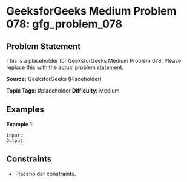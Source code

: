 # GeeksforGeeks Medium Problem 078: gfg_problem_078

## Problem Statement

This is a placeholder for GeeksforGeeks Medium Problem 078.
Please replace this with the actual problem statement.

**Source:** GeeksforGeeks (Placeholder)

**Topic Tags:** #placeholder
**Difficulty:** Medium

## Examples

**Example 1:**

```
Input:
Output:
```

## Constraints

- Placeholder constraints.
